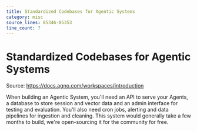 ```yaml
---
title: Standardized Codebases for Agentic Systems
category: misc
source_lines: 85346-85353
line_count: 7
---
```


# Standardized Codebases for Agentic Systems
Source: https://docs.agno.com/workspaces/introduction



When building an Agentic System, you'll need an API to serve your Agents, a database to store session and vector data and an admin interface for testing and evaluation. You'll also need cron jobs, alerting and data pipelines for ingestion and cleaning. This system would generally take a few months to build, we're open-sourcing it for the community for free.

